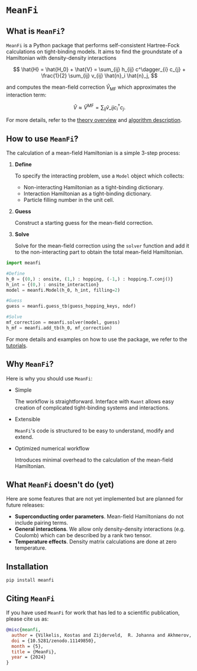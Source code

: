 # `MeanFi`

## What is `MeanFi`?

`MeanFi` is a Python package that performs self-consistent Hartree-Fock calculations on tight-binding models.
It aims to find the groundstate of a Hamiltonian with density-density interactions

$$
\hat{H} = \hat{H_0} + \hat{V} = \sum_{ij} h_{ij} c^\dagger_{i} c_{j} + \frac{1}{2} \sum_{ij} v_{ij} \hat{n}_i \hat{n}_j,
$$

and computes the mean-field correction $\hat{V}_{\text{MF}}$ which approximates the interaction term:

$$
\hat{V} \approx \hat{V}^{\text{MF}} =\sum_{ij} \tilde{v}\_{ij} c_{i}^{\dagger} c_{j}.
$$

For more details, refer to the [theory overview](https://meanfi.readthedocs.io/en/latest/documentation/mf_notes.html) and [algorithm description](https://meanfi.readthedocs.io/en/latest/documentation/algorithm.html).

## How to use `MeanFi`?

The calculation of a mean-field Hamiltonian is a simple 3-step process:

1. **Define**

    To specify the interacting problem, use a `Model` object which collects:
    - Non-interacting Hamiltonian as a tight-binding dictionary.
    - Interaction Hamiltonian as a tight-binding dictionary.
    - Particle filling number in the unit cell.
2. **Guess**

    Construct a starting guess for the mean-field correction.

3. **Solve**

    Solve for the mean-field correction using the `solver` function and add it to the non-interacting part to obtain the total mean-field Hamiltonian.

```python
import meanfi

#Define
h_0 = {(0,) : onsite, (1,) : hopping, (-1,) : hopping.T.conj()}
h_int = {(0,) : onsite_interaction}
model = meanfi.Model(h_0, h_int, filling=2)

#Guess
guess = meanfi.guess_tb(guess_hopping_keys, ndof)

#Solve
mf_correction = meanfi.solver(model, guess)
h_mf = meanfi.add_tb(h_0, mf_correction)
```

For more details and examples on how to use the package, we refer to the [tutorials](https://meanfi.readthedocs.io/en/latest/tutorial/hubbard_1d.html).

## Why `MeanFi`?

Here is why you should use `MeanFi`:

* Simple

    The workflow is straightforward.
    Interface with `Kwant` allows easy creation of complicated tight-binding systems and interactions.

* Extensible

    `MeanFi`'s code is structured to be easy to understand, modify and extend.

* Optimized numerical workflow

    Introduces minimal overhead to the calculation of the mean-field Hamiltonian.


## What `MeanFi` doesn't do (yet)

Here are some features that are not yet implemented but are planned for future releases:

- **Superconducting order parameters**. Mean-field Hamiltonians do not include pairing terms.
- **General interactions**. We allow only density-density interactions (e.g. Coulomb) which can be described by a rank two tensor.
- **Temperature effects**. Density matrix calculations are done at zero temperature.

## Installation

```
pip install meanfi
```

## Citing `MeanFi`

If you have used `MeanFi` for work that has led to a scientific publication, please cite us as:

```bibtex
@misc{meanfi,
  author = {Vilkelis, Kostas and Zijderveld,  R. Johanna and Akhmerov, Anton R. and Manesco, Antonio L.R.},
  doi = {10.5281/zenodo.11149850},
  month = {5},
  title = {MeanFi},
  year = {2024}
}
```
